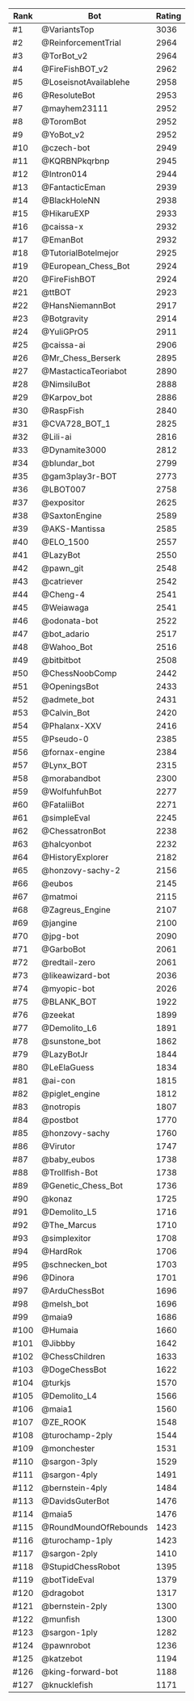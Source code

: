 Rank|Bot|Rating
---|---|---
#1|@VariantsTop|3036
#2|@ReinforcementTrial|2964
#3|@TorBot_v2|2964
#4|@FireFishBOT_v2|2962
#5|@LoseisnotAvailablehe|2958
#6|@ResoluteBot|2953
#7|@mayhem23111|2952
#8|@ToromBot|2952
#9|@YoBot_v2|2952
#10|@czech-bot|2949
#11|@KQRBNPkqrbnp|2945
#12|@Intron014|2944
#13|@FantacticEman|2939
#14|@BlackHoleNN|2938
#15|@HikaruEXP|2933
#16|@caissa-x|2932
#17|@EmanBot|2932
#18|@TutorialBotelmejor|2925
#19|@European_Chess_Bot|2924
#20|@FireFishBOT|2924
#21|@ttBOT|2923
#22|@HansNiemannBot|2917
#23|@Botgravity|2914
#24|@YuliGPrO5|2911
#25|@caissa-ai|2906
#26|@Mr_Chess_Berserk|2895
#27|@MastacticaTeoriabot|2890
#28|@NimsiluBot|2888
#29|@Karpov_bot|2886
#30|@RaspFish|2840
#31|@CVA728_BOT_1|2825
#32|@Lili-ai|2816
#33|@Dynamite3000|2812
#34|@blundar_bot|2799
#35|@gam3play3r-BOT|2773
#36|@LBOT007|2758
#37|@expositor|2625
#38|@SaxtonEngine|2589
#39|@AKS-Mantissa|2585
#40|@ELO_1500|2557
#41|@LazyBot|2550
#42|@pawn_git|2548
#43|@catriever|2542
#44|@Cheng-4|2541
#45|@Weiawaga|2541
#46|@odonata-bot|2522
#47|@bot_adario|2517
#48|@Wahoo_Bot|2516
#49|@bitbitbot|2508
#50|@ChessNoobComp|2442
#51|@OpeningsBot|2433
#52|@admete_bot|2431
#53|@Calvin_Bot|2420
#54|@Phalanx-XXV|2416
#55|@Pseudo-0|2385
#56|@fornax-engine|2384
#57|@Lynx_BOT|2315
#58|@morabandbot|2300
#59|@WolfuhfuhBot|2277
#60|@FataliiBot|2271
#61|@simpleEval|2245
#62|@ChessatronBot|2238
#63|@halcyonbot|2232
#64|@HistoryExplorer|2182
#65|@honzovy-sachy-2|2156
#66|@eubos|2145
#67|@matmoi|2115
#68|@Zagreus_Engine|2107
#69|@jangine|2100
#70|@jpg-bot|2090
#71|@GarboBot|2061
#72|@redtail-zero|2061
#73|@likeawizard-bot|2036
#74|@myopic-bot|2026
#75|@BLANK_BOT|1922
#76|@zeekat|1899
#77|@Demolito_L6|1891
#78|@sunstone_bot|1862
#79|@LazyBotJr|1844
#80|@LeElaGuess|1834
#81|@ai-con|1815
#82|@piglet_engine|1812
#83|@notropis|1807
#84|@postbot|1770
#85|@honzovy-sachy|1760
#86|@Virutor|1747
#87|@baby_eubos|1738
#88|@Trollfish-Bot|1738
#89|@Genetic_Chess_Bot|1736
#90|@konaz|1725
#91|@Demolito_L5|1716
#92|@The_Marcus|1710
#93|@simplexitor|1708
#94|@HardRok|1706
#95|@schnecken_bot|1703
#96|@Dinora|1701
#97|@ArduChessBot|1696
#98|@melsh_bot|1696
#99|@maia9|1686
#100|@Humaia|1660
#101|@Jibbby|1642
#102|@ChessChildren|1633
#103|@DogeChessBot|1622
#104|@turkjs|1570
#105|@Demolito_L4|1566
#106|@maia1|1560
#107|@ZE_ROOK|1548
#108|@turochamp-2ply|1544
#109|@monchester|1531
#110|@sargon-3ply|1529
#111|@sargon-4ply|1491
#112|@bernstein-4ply|1484
#113|@DavidsGuterBot|1476
#114|@maia5|1476
#115|@RoundMoundOfRebounds|1423
#116|@turochamp-1ply|1423
#117|@sargon-2ply|1410
#118|@StupidChessRobot|1395
#119|@botTideEval|1379
#120|@dragobot|1317
#121|@bernstein-2ply|1300
#122|@munfish|1300
#123|@sargon-1ply|1282
#124|@pawnrobot|1236
#125|@katzebot|1194
#126|@king-forward-bot|1188
#127|@knucklefish|1171
